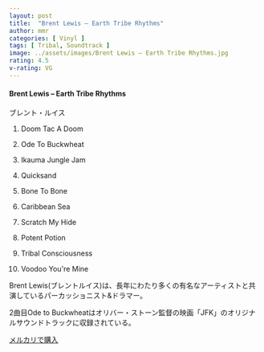 ```yaml
---
layout: post
title:  "Brent Lewis – Earth Tribe Rhythms"
author: mmr
categories: [ Vinyl ]
tags: [ Tribal, Soundtrack ]
image: ../assets/images/Brent Lewis – Earth Tribe Rhythms.jpg
rating: 4.5
v-rating: VG
---
```


#### Brent Lewis – Earth Tribe Rhythms

ブレント・ルイス

1. Doom Tac A Doom

2. Ode To Buckwheat

3. Ikauma Jungle Jam

4. Quicksand

5. Bone To Bone

6. Caribbean Sea

7. Scratch My Hide

8. Potent Potion

9. Tribal Consciousness

10. Voodoo You're Mine

Brent Lewis(ブレントルイス)は、長年にわたり多くの有名なアーティストと共演しているパーカッショニスト&ドラマー。

2曲目Ode to Buckwheatはオリバー・ストーン監督の映画「JFK」のオリジナルサウンドトラックに収録されている。


[メルカリで購入](https://jp.mercari.com/item/m92233354047?afid=6142608987)
